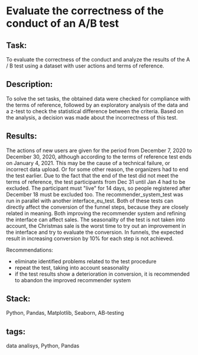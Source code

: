 # Evaluate the correctness of the conduct of an A/B test

## Task:
To evaluate the correctness of the conduct and analyze the results of the A / B test using a dataset with user actions and terms of reference.

## Description:
To solve the set tasks, the obtained data were checked for compliance with the terms of reference, followed by an exploratory analysis of the data and a z-test to check the statistical difference between the criteria. Based on the analysis, a decision was made about the incorrectness of this test.

## Results:
The actions of new users are given for the period from December 7, 2020 to December 30, 2020, although according to the terms of reference test ends on January 4, 2021. This may be the cause of a technical failure, or incorrect data upload. Or for some other reason, the organizers had to end the test earlier. Due to the fact that the end of the test did not meet the terms of reference, the test participants from Dec 31 until Jan 4 had to be excluded. The participant must "live" for 14 days, so people registered after December 18 must be excluded too. The recommender_system_test was run in parallel with another interface_eu_test. Both of these tests can directly affect the conversion of the funnel steps, because they are closely related in meaning. Both improving the recommender system and refining the interface can affect sales. The seasonality of the test is not taken into account, the Christmas sale is the worst time to try out an improvement in the interface and try to evaluate the conversion. In funnels, the expected result in increasing conversion by 10% for each step is not achieved.

Recommendations:

 - eliminate identified problems related to the test procedure
 - repeat the test, taking into account seasonality
 - if the test results show a deterioration in conversion, it is recommended to abandon the improved recommender system
 
## Stack:
Python, Pandas, Matplotlib, Seaborn, AB-testing

## tags:
data analisys, Python, Pandas
